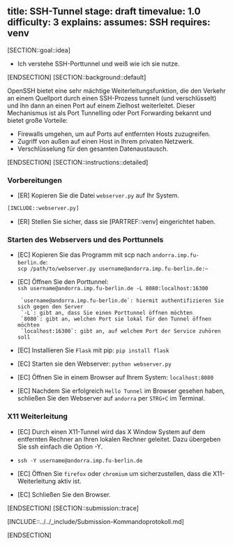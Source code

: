title: SSH-Tunnel
stage: draft
timevalue: 1.0
difficulty: 3
explains:
assumes: SSH
requires: venv
---
[SECTION::goal::idea]

 - Ich verstehe SSH-Porttunnel und weiß wie ich sie nutze.

[ENDSECTION]
[SECTION::background::default]

OpenSSH bietet eine sehr mächtige Weiterleitungsfunktion, die den Verkehr an einem Quellport durch einen SSH-Prozess tunnelt (und verschlüsselt) und ihn dann an einen Port auf einem Zielhost weiterleitet. Dieser Mechanismus ist als Port Tunnelling oder Port Forwarding bekannt und bietet große Vorteile:

- Firewalls umgehen, um auf Ports auf entfernten Hosts zuzugreifen.
- Zugriff von außen auf einen Host in Ihrem privaten Netzwerk.
- Verschlüsselung für den gesamten Datenaustausch.

[ENDSECTION]
[SECTION::instructions::detailed]

### Vorbereitungen

- [ER] Kopieren Sie die Datei `webserver.py` auf Ihr System.

```python
[INCLUDE::webserver.py]
```

- [ER] Stellen Sie sicher, dass sie [PARTREF::venv] eingerichtet haben.

### Starten des Webservers und des Porttunnels

- [EC] Kopieren Sie das Programm mit scp nach `andorra.imp.fu-berlin.de`:  
    `scp /path/to/webserver.py username@andorra.imp.fu-berlin.de:~`

- [EC] Öffnen Sie den Porttunnel:  
       `ssh username@andorra.imp.fu-berlin.de -L 8080:localhost:16300`  
         
       `username@andorra.imp.fu-berlin.de`: hiermit authentifizieren Sie sich gegen den Server  
       `-L`: gibt an, dass Sie einen Porttunnel öffnen möchten  
       `8080`: gibt an, welchen Port sie lokal für den Tunnel öffnen möchten  
       `localhost:16300`: gibt an, auf welchem Port der Service zuhören soll  

- [EC] Installieren Sie `Flask` mit pip: `pip install flask`

- [EC] Starten sie den Webserver: `python webserver.py`

- [EC] Öffnen Sie in einem Browser auf Ihrem System: `localhost:8080`

- [EC] Nachdem Sie erfolgreich `Hello Tunnel` im Browser gesehen haben, schließen Sie den Webserver auf `andorra` per `STRG+C` im Terminal.

### X11 Weiterleitung

- [EC] Durch einen X11-Tunnel wird das X Window System auf dem entfernten Rechner an Ihren lokalen Rechner geleitet. Dazu übergeben Sie ssh einfach die Option -Y.
- `ssh -Y username@andorra.imp.fu-berlin.de`

- [EC] Öffnen Sie `firefox` oder `chromium` um sicherzustellen, dass die X11-Weiterleitung aktiv ist.

- [EC] Schließen Sie den Browser.

[ENDSECTION]
[SECTION::submission::trace]

[INCLUDE::../../_include/Submission-Kommandoprotokoll.md]

[ENDSECTION]

